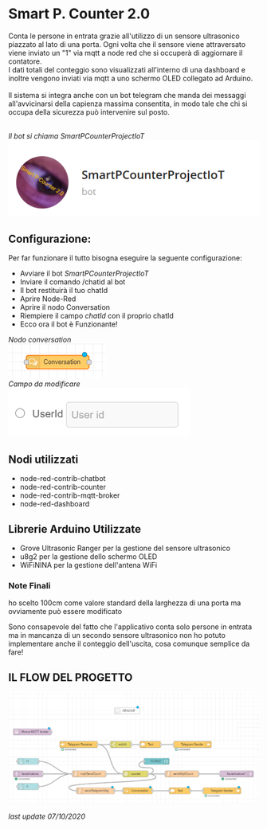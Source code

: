 # Smart P. Counter 2.0
Conta le persone in entrata grazie all'utilizzo di un sensore ultrasonico piazzato al lato di una porta.
Ogni volta che il sensore viene attraversato viene inviato un "1" via mqtt a node red che si occuperà di aggiornare il contatore.</br>
I dati totali del conteggio sono visualizzati all'interno di una dashboard e inoltre vengono inviati via mqtt a uno schermo OLED collegato ad Arduino.</br></br>
Il sistema si integra anche con un bot telegram che manda dei messaggi all'avvicinarsi della capienza massima consentita, in modo tale che chi si occupa della sicurezza
può intervenire sul posto. </br></br>

_Il bot si chiama SmartPCounterProjectIoT_ </br>
![](nomeBot.PNG)</br>

## Configurazione:
Per far funzionare il tutto bisogna eseguire la seguente configurazione:
 * Avviare il bot _SmartPCounterProjectIoT_
 * Inviare il comando /chatid al bot
 * Il bot restituirà il tuo chatId
 * Aprire Node-Red
 * Aprire il nodo Conversation
 * Riempiere il campo _chatId_ con il proprio chatId
 * Ecco ora il bot è Funzionante!
 
 _Nodo conversation_ </br>
 ![](Conversation.PNG)</br>
 _Campo da modificare_ </br>
  ![](userId.PNG)

## Nodi utilizzati
 - node-red-contrib-chatbot
 - node-red-contrib-counter 
 - node-red-contrib-mqtt-broker
 - node-red-dashboard
 
## Librerie Arduino Utilizzate
 * Grove Ultrasonic Ranger per la gestione del sensore ultrasonico
 * u8g2 per la gestione dello schermo OLED
 * WiFiNINA per la gestione dell'antena WiFi


### Note Finali
ho scelto 100cm come valore standard della larghezza di una porta ma ovviamente può essere modificato

Sono consapevole del fatto che l'applicativo conta solo persone in entrata ma in mancanza di un secondo sensore ultrasonico non ho potuto implementare anche il conteggio dell'uscita, cosa comunque semplice da fare!

## IL FLOW DEL PROGETTO
![](imgFlow.PNG)</br>


_last update 07/10/2020_




